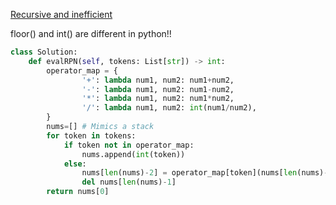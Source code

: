 [Recursive and inefficient](https://github.com/vacu9708/Algorithm/tree/main/Related%20to%20math/Complex%20calculation%20in%20a%20recursive%20way)<br>

floor() and int() are different in python!!<br>
~~~python
class Solution:
    def evalRPN(self, tokens: List[str]) -> int:
        operator_map = {
                '+': lambda num1, num2: num1+num2,
                '-': lambda num1, num2: num1-num2,
                '*': lambda num1, num2: num1*num2,
                '/': lambda num1, num2: int(num1/num2),
        }
        nums=[] # Mimics a stack
        for token in tokens:
            if token not in operator_map:
                nums.append(int(token))
            else:
                nums[len(nums)-2] = operator_map[token](nums[len(nums)-2], nums[len(nums)-1])
                del nums[len(nums)-1]
        return nums[0]
~~~
